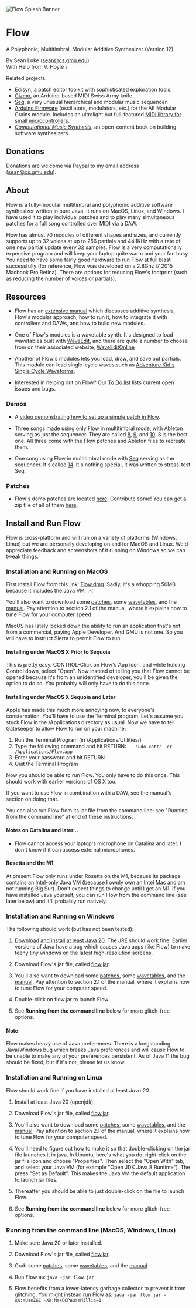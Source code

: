 ![Flow Splash Banner](docs/web/Banner.png)


# Flow  
A Polyphonic, Multitimbral, Modular Additive Synthesizer (Version 12)
 
By Sean Luke (sean@cs.gmu.edu) \
With Help from V. Hoyle \

Related projects:  

* [Edisyn](https://github.com/eclab/edisyn), a patch editor toolkit with sophisticated exploration tools.
* [Gizmo](https://cs.gmu.edu/~sean/projects/gizmo/), an Arduino-based MIDI Swiss Army knife.
* [Seq](https://github.com/eclab/seq), a very unusual hierarchical and modular music sequencer.
* [Arduino Firmware](https://github.com/eclab/grains) (oscillators, modulators, etc.) for the AE Modular Grains module.  Includes an ultralight but full-featured [MIDI library for small microcontrollers](https://github.com/eclab/grains/tree/main/midi).
* [*Computational Music Synthesis*](https://cs.gmu.edu/~sean/book/synthesis/), an open-content book on building software synthesizers.

## Donations

Donations are welcome via Paypal to my email address (sean@cs.gmu.edu).

## About

Flow is a fully-modular multitimbral and polyphonic additive software synthesizer written in pure Java.  It runs on MacOS, Linux, and Windows.  I have used it to play individual patches and to play many simultaneous patches for a full song controlled over MIDI via a DAW.

Flow has almost 70 modules of different shapes and sizes, and currently supports up to 32 voices at up to 256 partials and 44.1KHz with a rate of one new partial update every 32 samples.  Flow is a very computationally expensive program and will keep your laptop quite warm and your fan busy.  You need to have some fairly good hardware to run Flow at full blast successfully (for reference, Flow was developed on a 2.8Ghz i7 2015 Macbook Pro Retina).  There are options for reducing Flow's footprint (such as reducing the number of voices or partials).

## Resources

* Flow has an [extensive manual](https://cs.gmu.edu/~eclab/projects/flow/flow.pdf) which discusses additive synthesis, Flow's modular approach, how to run it, how to integrate it with controllers and DAWs, and how to build new modules.

* One of Flow's modules is a wavetable synth.  It's designed to load wavetables built with [WaveEdit](http://synthtech.com/waveedit/), and there are quite a number to choose from on their associated website, [WaveEditOnline](https://waveeditonline.com/)

* Another of Flow's modules lets you load, draw, and save out partials.  This module can load single-cycle waves such as [Adventure Kid's Single Cycle Waveforms](https://www.adventurekid.se/akrt/waveforms/).

* Interested in helping out on Flow?  Our [To Do list](TODO.md) lists current open issues and bugs.

### Demos
* A [video demonstrating how to set up a simple patch in Flow](https://youtu.be/zkmEVWfly-0).

* Three songs made using only Flow in multitimbral mode, with Ableton serving as just the sequencer.  They are called [8](https://cs.gmu.edu/~sean/projects/synth/log/#8), [9](https://cs.gmu.edu/~sean/projects/synth/log/#9), and [10](https://cs.gmu.edu/~sean/projects/synth/log/#10).  8 is the best one. All three come with the Flow patches and Ableton files to recreate them.

* One song using Flow in multitimbral mode with [Seq](https://github.com/eclab/seq) serving as the sequencer.  It's called [14](https://cs.gmu.edu/~sean/projects/synth/log/#14).  It's nothing special, it was written to stress-test Seq.

### Patches

* Flow's demo patches are located [here](flow/patches).   Contribute some!   You can get a zip file of all of them [here](https://cs.gmu.edu/~eclab/projects/flow/patches.zip).

## Install and Run Flow

Flow is cross-platform and will run on a variety of platforms (Windows, Linux) but we are personally developing on and for MacOS and Linux. We'd appreciate feedback and screenshots of it running on Windows so we can tweak things.


### Installation and Running on MacOS

First install Flow from this link: [Flow.dmg](https://cs.gmu.edu/~eclab/projects/flow/Flow.dmg). 
Sadly, it's a whopping 50MB because it includes the Java VM.  :-(

You'll also want to download some [patches](https://cs.gmu.edu/~eclab/projects/flow/patches.zip), some [wavetables](https://waveeditonline.com/), and the [manual](https://cs.gmu.edu/~eclab/projects/flow/flow.pdf).  Pay attention to section 2.1 of the manual, where it explains how to tune Flow for your computer speed.  

MacOS has lately locked down the ability to run an application that's not from a commercial, paying Apple Developer.  And GMU is not one.  So you will have to instruct Sierra to permit Flow to run.

#### Installing under MacOS X Prior to Sequoia

This is pretty easy. CONTROL-Click on Flow's App Icon, and while holding Control down, select "Open".  Now instead of telling you that Flow cannot be opened because it's from an unidentified developer, you'll be given the option to do so. You probably will only have to do this once.

#### Installing under MacOS X Sequoia and Later

Apple has made this much more annoying now, to everyone's consternation.  You'll have to use the Terminal program.  Let's assume you stuck Flow in the /Applications directory as usual.  Now we have to tell Gatekeeper to allow Flow to run on your machine:

1. Run the Terminal Program (in /Applications/Utilities/)
2. Type the following command and hit RETURN: `   sudo xattr -cr /Applications/Flow.app`
4. Enter your password and hit RETURN
5. Quit the Terminal Program

Now you should be able to run Flow.  You only have to do this once.  This should work with earlier versions of OS X too. 

If you want to use Flow in combination with a DAW, see the manual's section on doing that.

You can also run Flow from its jar file from the command line: see "Running from the command line" at end of these instructions. 

#### Notes on Catalina and later...

* Flow cannot access your laptop's microphone on Catalina and later.  I don't know if it can access external microphones.

#### Rosetta and the M1

At present Flow only runs under Rosetta on the M1, because its package contains an Intel-only Java VM (because I ownly own an Intel Mac and am not running Big Sur).  Don't expect things to change until I get an M1.  If you have installed Java yourself, you can run Flow from the command line (see later below) and it'll probably run natively.




### Installation and Running on Windows

The following should work (but has not been tested):

1. [Download and install at least Java 20](https://www.oracle.com/technetwork/java/javase/downloads).  The JRE should work fine.  Earlier versions of Java have a bug which causes Java apps (like Flow) to make teeny tiny windows on the latest high-resolution screens.

2. Download Flow's jar file, called [flow.jar](https://cs.gmu.edu/~eclab/projects/flow/flow.jar).

3. You'll also want to download some [patches](https://cs.gmu.edu/~eclab/projects/flow/patches.zip), some [wavetables](https://waveeditonline.com/), and the [manual](https://cs.gmu.edu/~eclab/projects/flow/flow.pdf).  Pay attention to section 2.1 of the manual, where it explains how to tune Flow for your computer speed.

4. Double-click on flow.jar to launch Flow.

5. See **Running from the command line** below for more glitch-free options.

#### Note

Flow makes heavy use of Java preferences.  There is a longstanding Java/Windows bug which breaks Java preferences and will cause Flow to be unable to make any of your preferences persistent.  As of Java 11 the bug should be fixed, but if it's not, please let us know.


### Installation and Running on Linux

Flow should work fine if you have installed at least *Java 20*.

1. Install at least Java 20 (openjdk).

2. Download Flow's jar file, called [flow.jar](https://cs.gmu.edu/~eclab/projects/flow/flow.jar).

3. You'll also want to download some [patches](https://cs.gmu.edu/~eclab/projects/flow/patches.zip), some [wavetables](https://waveeditonline.com/), and the [manual](https://cs.gmu.edu/~eclab/projects/flow/flow.pdf).  Pay attention to section 2.1 of the manual, where it explains how to tune Flow for your computer speed.

4. You'll need to figure out how to make it so that double-clicking on the jar file launches it in java.  In Ubuntu, here's what you do: right-click on the jar file icon and choose "Properties".  Then select the "Open With" tab, and select your Java VM (for example "Open JDK Java 8 Runtime").  The press "Set as Default".  This makes the Java VM the default application to launch jar files.

5. Thereafter you should be able to just double-click on the file to launch Flow.

6. See **Running from the command line** below for more glitch-free options.


### Running from the command line (MacOS, Windows, Linux)

1. Make sure Java 20 or later installed.

2. Download Flow's jar file, called [flow.jar](https://cs.gmu.edu/~eclab/projects/flow/flow.jar).

3. Grab some [patches](https://cs.gmu.edu/~eclab/projects/flow/patches.zip), some [wavetables](https://waveeditonline.com/), and the [manual](https://cs.gmu.edu/~eclab/projects/flow/flow.pdf).  

4. Run Flow as:   `java -jar flow.jar`

5. Flow benefits from a lower-latency garbage collector to prevent it from glitching.  You might instead run Flow as:     `java -jar flow.jar -XX:+UseZGC -XX:MaxGCPauseMillis=1`



